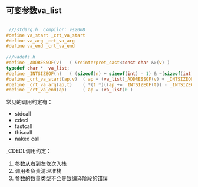## 可变参数va_list

```c

 ///stdarg.h  compilor: vs2008
#define va_start _crt_va_start
#define va_arg _crt_va_arg
#define va_end _crt_va_end
  
///vadefs.h
#define _ADDRESSOF(v)   ( &reinterpret_cast<const char &>(v) )
typedef char *  va_list;
#define _INTSIZEOF(n)   ( (sizeof(n) + sizeof(int) - 1) & ~(sizeof(int) - 1) )
#define _crt_va_start(ap,v)  ( ap = (va_list)_ADDRESSOF(v) + _INTSIZEOF(v) )
#define _crt_va_arg(ap,t)    ( *(t *)((ap += _INTSIZEOF(t)) - _INTSIZEOF(t)) )
#define _crt_va_end(ap)      ( ap = (va_list)0 )
```

常见的调用约定有：
  *  stdcall
  * cdecl
  * fastcall
  * thiscall
  * naked call

_CDEDL调用约定：
1.  参数从右到左依次入栈
2.  调用者负责清理堆栈
3.  参数的数量类型不会导致编译阶段的错误

